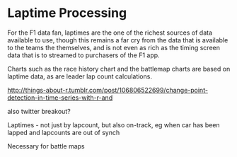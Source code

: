 
# Laptime Processing

For the F1 data fan, laptimes are the one of the richest sources of data available to use, though this remains a far cry from the data that is available to the teams the themselves, and is not even as rich as the timing screen data that is to streamed to purchasers of the F1 app.

Charts such as the race history chart and the battlemap charts are based on laptime data, as are leader lap count calculations.

http://things-about-r.tumblr.com/post/106806522699/change-point-detection-in-time-series-with-r-and

also twitter breakout?

Laptimes - not just by lapcount, but also on-track, eg when car has been lapped and lapcounts are out of synch

Necessary for battle maps

